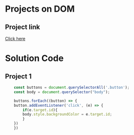 # Projects on DOM

## Project link
[Click here](https://stackblitz.com/edit/dom-project-chaiaurcode-jysccj?file=index.html)

# Solution Code

## Project 1
```Javascript
    const buttons = document.querySelectorAll('.button');
    const body = document.querySelector("body");

    buttons.forEach((button) => {
    button.addEventListener('click', (e) => {
        if(e.target.id){
        body.style.backgroundColor = e.target.id;
        }
    })
    })
```
